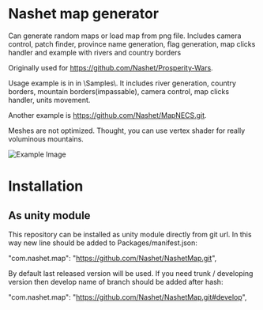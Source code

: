 # Nashet map generator

Can generate random maps or load map from png file. Includes camera control, patch finder, province name generation, flag generation, map clicks handler and example with rivers and country borders

Originally used for https://github.com/Nashet/Prosperity-Wars.

Usage example is in in \Samples\\. It includes river generation, country borders, mountain borders(impassable), camera control, map clicks handler, units movement.

Another example is https://github.com/Nashet/MapNECS.git.

Meshes are not optimized. Thought, you can use vertex shader for really voluminous mountains.

![Example Image](https://i.imgur.com/EhMcrCP.png)

# Installation
## As unity module
This repository can be installed as unity module directly from git url. In this way new line should be added to Packages/manifest.json:

"com.nashet.map": "https://github.com/Nashet/NashetMap.git",

By default last released version will be used. If you need trunk / developing version then develop name of branch should be added after hash:

"com.nashet.map": "https://github.com/Nashet/NashetMap.git#develop",

